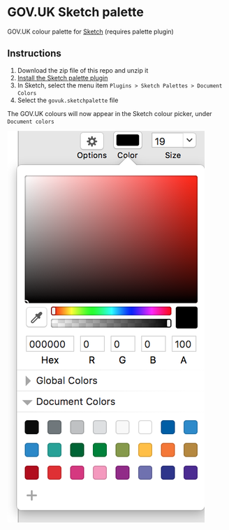 # GOV.UK Sketch palette
GOV.UK colour palette for [Sketch](https://www.sketchapp.com/) (requires palette plugin)

## Instructions

1. Download the zip file of this repo and unzip it
2. [Install the Sketch palette plugin](https://github.com/andrewfiorillo/sketch-palettes)
3. In Sketch, select the menu item `Plugins > Sketch Palettes > Document Colors`
4. Select the `govuk.sketchpalette` file

The GOV.UK colours will now appear in the Sketch colour picker, under `Document colors`

![Screenshot of GOV.UK colour palette in Sketch](screenshot.png?raw=true)
